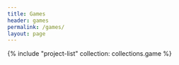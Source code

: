 ```yaml
---
title: Games
header: games
permalink: /games/
layout: page
---
```


{% include "project-list" collection: collections.game %}